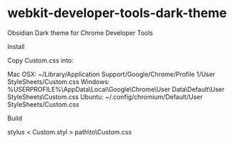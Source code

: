 webkit-developer-tools-dark-theme
=================================

Obsidian Dark theme for Chrome Developer Tools

Install

Copy Custom.css into:

Mac OSX: ~/Library/Application Support/Google/Chrome/Profile 1/User StyleSheets/Custom.css
Windows: %USERPROFILE%\AppData\Local\Google\Chrome\User Data\Default\User StyleSheets\Custom.css
Ubuntu: ~/.config/chromium/Default/User StyleSheets/Custom.css


Build

stylus < Custom.styl > path\to\Custom.css
